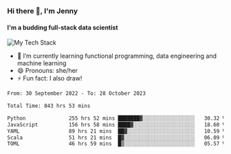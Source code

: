 ### Hi there 👋, I'm Jenny
#### I'm a budding full-stack data scientist

![My Tech Stack](https://github-readme-tech-stack.vercel.app/api/cards?fontFamily=Roboto+&lineCount=2&titleAlign=center&align=center&theme=catppuccin_mocha&line1=python%2Cpython%2C3776AB%3Bscala%2Cscala%2CDC322F%3Bdatabricks%2Cdatabricks%2CFF3621%3Bdocker%2Cdocker%2C2496ED%3B&line2=amazonaws%2Caws%2C232F3E%3Bdatabricks%2CFF3621%3Bpytorch%2Cpytorch%2CEE4C2C%3Bmlflow%2Cmlflow%2C0194E2%3B)


- 🌱 I’m currently learning functional programming, data engineering and machine learning
- 😄 Pronouns: she/her 
- ⚡ Fun fact: I also draw! 

<!--START_SECTION:waka-->

```txt
From: 30 September 2022 - To: 28 October 2023

Total Time: 843 hrs 53 mins

Python              255 hrs 52 mins ███████▓░░░░░░░░░░░░░░░░░   30.32 %
JavaScript          156 hrs 58 mins ████▓░░░░░░░░░░░░░░░░░░░░   18.60 %
YAML                89 hrs 21 mins  ██▓░░░░░░░░░░░░░░░░░░░░░░   10.59 %
Scala               51 hrs 21 mins  █▓░░░░░░░░░░░░░░░░░░░░░░░   06.09 %
TOML                46 hrs 59 mins  █▒░░░░░░░░░░░░░░░░░░░░░░░   05.57 %
```

<!--END_SECTION:waka-->
